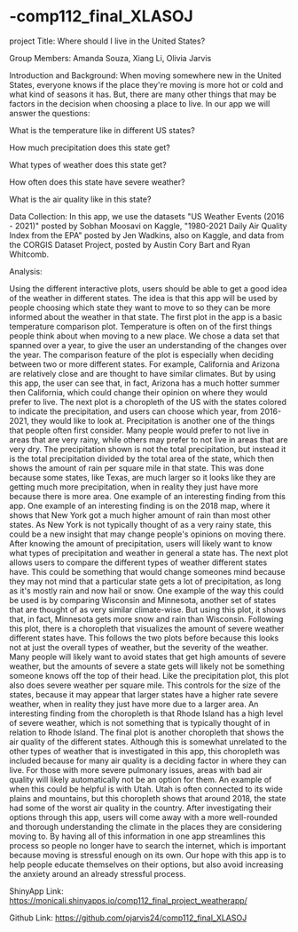 # -comp112_final_XLASOJ
project
Title: Where should I live in the United States?

Group Members: Amanda Souza, Xiang Li, Olivia Jarvis

Introduction and Background: When moving somewhere new in the United States, everyone knows if the place they're moving is more hot or cold and what kind of seasons it has. But, there are many other things that may be factors in the decision when choosing a place to live. In our app we will answer the questions:

What is the temperature like in different US states?

How much precipitation does this state get?

What types of weather does this state get?

How often does this state have severe weather?

What is the air quality like in this state?

Data Collection: In this app, we use the datasets "US Weather Events (2016 - 2021)" posted by Sobhan Moosavi on Kaggle, "1980-2021 Daily Air Quality Index from the EPA" posted by Jen Wadkins, also on Kaggle, and data from the CORGIS Dataset Project, posted by Austin Cory Bart and Ryan Whitcomb. 

Analysis: 

  Using the different interactive plots, users should be able to get a good idea of the weather in different states. The idea is that this app will be used by people choosing which state they want to move to so they can be more informed about the weather in that state. 
  The first plot in the app is a basic temperature comparison plot. Temperature is often on of the first things people think about when moving to a new place. We chose a data set that spanned over a year, to give the user an understanding of the changes over the year. The comparison feature of the plot is especially when deciding between two or more different states. For example, California and Arizona are relatively close and are thought to have similar climates. But by using this app, the user can see that, in fact, Arizona has a much hotter summer then California, which could change their opinion on where they would prefer to live. 
  The next plot is a choropleth of the US with the states colored to indicate the precipitation, and users can choose which year, from 2016-2021, they would like to look at. Precipitation is another one of the things that people often first consider. Many people would prefer to not live in areas that are very rainy, while others may prefer to not live in areas that are very dry. The precipitation shown is not the total precipitation, but instead it is the total precipitation divided by the total area of the state, which then shows the amount of rain per square mile in that state. This was done because some states, like Texas, are much larger so it looks like they are getting much more precipitation, when in reality they just have more because there is more area. One example of an interesting finding from this app. One example of an interesting finding is on the 2018 map, where it shows that New York got a much higher amount of rain than most other states. As New York is not typically thought of as a very rainy state, this could be a new insight that may change people's opinions on moving there. 
  After knowing the amount of precipitation, users will likely want to know what types of precipitation and weather in general a state has. The next plot allows users to compare the different types of weather different states have. This could be something that would change someones mind because they may not mind that a particular state gets a lot of precipitation, as long as it's mostly rain and now hail or snow. One example of the way this could be used is by comparing Wisconsin and Minnesota, another set of states that are thought of as very similar climate-wise. But using this plot, it shows that, in fact, Minnesota gets more snow and rain than Wisconsin. 
  Following this plot, there is a choropleth that visualizes the amount of severe weather different states have. This follows the two plots before because this looks not at just the overall types of weather, but the severity of the weather. Many people will likely want to avoid states that get high amounts of severe weather, but the amounts of severe a state gets will likely not be something someone knows off the top of their head. Like the precipitation plot, this plot also does severe weather per square mile. This controls for the size of the states, because it may appear that larger states have a higher rate severe weather, when in reality they just have more due to a larger area. An interesting finding from the choropleth is that Rhode Island has a high level of severe weather, which is not something that is typically thought of in relation to Rhode Island.
  The final plot is another choropleth that shows the air quality of the different states. Although this is somewhat unrelated to the other types of weather that is investigated in this app, this choropleth was included because for many air quality is a deciding factor in where they can live. For those with more severe pulmonary issues, areas with bad air quality will likely automatically not be an option for them. An example of when this could be helpful is with Utah. Utah is often connected to its wide plains and mountains, but this choropleth shows that around 2018, the state had some of the worst air quality in the country. 
  After investigating their options through this app, users will come away with a more well-rounded and thorough understanding the climate in the places they are considering moving to. By having all of this information in one app streamlines this process so people no longer have to search the internet, which is important because moving is stressful enough on its own. Our hope with this app is to help people educate themselves on their options, but also avoid increasing the anxiety around an already stressful process. 

ShinyApp Link: https://monicali.shinyapps.io/comp112_final_project_weatherapp/

Github Link: https://github.com/ojarvis24/comp112_final_XLASOJ